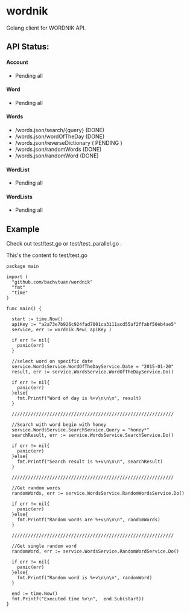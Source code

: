 # wordnik
Golang client for WORDNIK API.

## API Status:

#### Account
+ Pending all

#### Word
+ Pending all

#### Words
+ /words.json/search/{query}  (DONE)
+ /words.json/wordOfTheDay  (DONE)
+ /words.json/reverseDictionary ( PENDING )
+ /words.json/randomWords  (DONE)
+ /words.json/randomWord  (DONE)

#### WordList
+ Pending all

#### WordLists
+ Pending all

## Example 
Check out test/test.go or test/test_parallel.go .

This's the content fo test/test.go
```
package main 

import (
  "github.com/bachvtuan/wordnik"
  "fmt"
  "time"
)

func main() {
  
  start := time.Now()
  apiKey := "a2a73e7b926c924fad7001ca3111acd55af2ffabf50eb4ae5"
  service, err := wordnik.New( apiKey )

  if err != nil{
    panic(err)
  }

  //select word on specific date
  service.WordsService.WordOfTheDayService.Date = "2015-01-20"
  result, err := service.WordsService.WordOfTheDayService.Do()

  if err != nil{
    panic(err)
  }else{
    fmt.Printf("Word of day is %+v\n\n\n", result)
  }

  ////////////////////////////////////////////////////////////

  //Search with word begin with honey
  service.WordsService.SearchService.Query = "honey*"
  searchResult, err := service.WordsService.SearchService.Do()

  if err != nil{
    panic(err)
  }else{
    fmt.Printf("Search result is %+v\n\n\n", searchResult)
  }

  ////////////////////////////////////////////////////////////  

  //Get random words
  randomWords, err := service.WordsService.RandomWordsService.Do()

  if err != nil{
    panic(err)
  }else{
    fmt.Printf("Random words are %+v\n\n\n", randomWords)
  }

  ////////////////////////////////////////////////////////////

  //Get single random word
  randomWord, err := service.WordsService.RandomWordService.Do()

  if err != nil{
    panic(err)
  }else{
    fmt.Printf("Random word is %+v\n\n\n", randomWord)
  }

  end := time.Now()
  fmt.Printf("Executed time %v\n",  end.Sub(start))
}
```